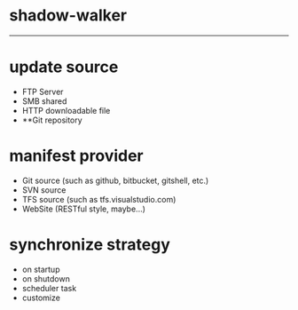 
# shadow-walker

***

# update source

* FTP Server
* SMB shared
* HTTP downloadable file
* **Git repository

# manifest provider

* Git source (such as github, bitbucket, gitshell, etc.)
* SVN source
* TFS source (such as tfs.visualstudio.com)
* WebSite (RESTful style, maybe...)

# synchronize strategy

* on startup
* on shutdown
* scheduler task
* customize
